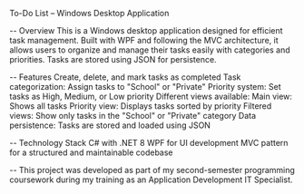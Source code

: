 To-Do List – Windows Desktop Application

-- Overview
  This is a Windows desktop application designed for efficient task management. 
  Built with WPF and following the MVC architecture, it allows users to organize 
  and manage their tasks easily with categories and priorities. 
  Tasks are stored using JSON for persistence.

-- Features
  Create, delete, and mark tasks as completed
  Task categorization: Assign tasks to "School" or "Private"
  Priority system: Set tasks as High, Medium, or Low priority
  Different views available:
      Main view: Shows all tasks
      Priority view: Displays tasks sorted by priority
      Filtered views: Show only tasks in the "School" or "Private" category
  Data persistence: Tasks are stored and loaded using JSON

-- Technology Stack
  C# with .NET 8
  WPF for UI development
  MVC pattern for a structured and maintainable codebase

-- This project was developed as part of my second-semester programming coursework 
during my training as an Application Development IT Specialist.
